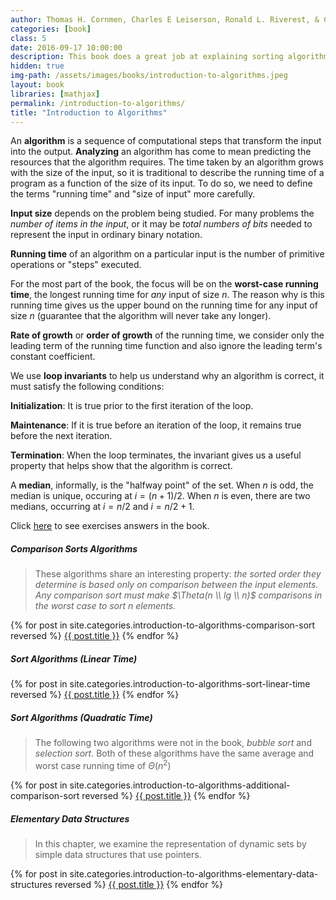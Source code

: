 ```yaml
---
author: Thomas H. Cornmen, Charles E Leiserson, Ronald L. Riverest, & Clifford Stein
categories: [book]
class: 5
date: 2016-09-17 10:00:00
description: This book does a great job at explaining sorting algorithms and data structures with the help of visual figures. It's very math intensive, going over proofs and concepts of the materials. The main reason I bought the book was to understand the basic sorting algorithms and data structures. It give me a better understanding of the time and space complexity in terms of Big O Notation. I was able to go through some of the chapters.
hidden: true
img-path: /assets/images/books/introduction-to-algorithms.jpeg
layout: book
libraries: [mathjax]
permalink: /introduction-to-algorithms/
title: "Introduction to Algorithms"
---
```


An __algorithm__ is a sequence of computational steps that transform the input into the output. __Analyzing__ an algorithm has come to mean predicting the resources that the algorithm requires. The time taken by an algorithm grows with the size of the input, so it is traditional to describe the running time of a program as a function of the size of its input. To do so, we need to define the terms "running time" and "size of input" more carefully.

__Input size__ depends on the problem being studied. For many problems the _number of items in the input_, or it may be _total numbers of bits_ needed to represent the input in ordinary binary notation.

__Running time__ of an algorithm on a particular input is the number of primitive operations or "steps" executed.

For the most part of the book, the focus will be on the __worst-case running time__, the longest running time for _any_ input of size $n$. The reason why is this running time gives us the upper bound on the running time for any input of size $n$ (guarantee that the algorithm will never take any longer).

__Rate of growth__ or __order of growth__ of the running time, we consider only the leading term of the running time function and also ignore the leading term's constant coefficient.

We use __loop invariants__ to help us understand why an algorithm is correct, it must satisfy the following conditions:

__Initialization__: It is true prior to the first iteration of the loop.

__Maintenance__: If it is true before an iteration of the loop, it remains true before the next iteration.

__Termination__: When the loop terminates, the invariant gives us a useful property that helps show that the algorithm is correct.

A __median__, informally, is the "halfway point" of the set. When $n$ is odd, the median is unique, occuring at $i = (n + 1) / 2$. When $n$ is even, there are two medians, occurring at $i = n / 2$ and $i = n / 2 + 1$.

Click <a href="http://clrs.skanev.com/" target="_blank">here</a> to see exercises answers in the book.

##### Comparison Sorts Algorithms

> These algorithms share an interesting property: _the sorted order they determine is based only on comparison between the input elements. Any comparison sort must make $\Theta(n \\ lg \\ n)$ comparisons in the worst case to sort $n$ elements._

<div class="collection">
  {% for post in site.categories.introduction-to-algorithms-comparison-sort reversed %}
    <a href="{{ post.url | prepend: site.baseurl }}"  class="collection-item">{{ post.title }}</a>
  {% endfor %}
</div>

##### Sort Algorithms (Linear Time)

<div class="collection">
  {% for post in site.categories.introduction-to-algorithms-sort-linear-time reversed %}
    <a href="{{ post.url | prepend: site.baseurl }}"  class="collection-item">{{ post.title }}</a>
  {% endfor %}
</div>

##### Sort Algorithms (Quadratic Time)

> The following two algorithms were not in the book, _bubble sort_ and _selection sort_. Both of these algorithms have the same average and worst case running time of $\Theta(n^2)$

<div class="collection">
  {% for post in site.categories.introduction-to-algorithms-additional-comparison-sort reversed %}
    <a href="{{ post.url | prepend: site.baseurl }}"  class="collection-item">{{ post.title }}</a>
  {% endfor %}
</div>

##### Elementary Data Structures

> In this chapter, we examine the representation of dynamic sets by simple data structures that use pointers.

<div class="collection">
  {% for post in site.categories.introduction-to-algorithms-elementary-data-structures reversed %}
    <a href="{{ post.url | prepend: site.baseurl }}"  class="collection-item">{{ post.title }}</a>
  {% endfor %}
</div>